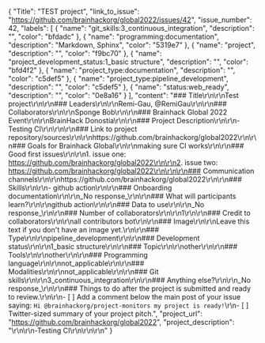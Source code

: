 {
  "Title": "TEST project",
  "link_to_issue": "https://github.com/brainhackorg/global2022/issues/42",
  "issue_number": 42,
  "labels": [
    {
      "name": "git_skills:3_continuous_integration",
      "description": "",
      "color": "bfdadc"
    },
    {
      "name": "programming:documentation",
      "description": "Markdown, Sphinx",
      "color": "5319e7"
    },
    {
      "name": "project",
      "description": "",
      "color": "f9bc70"
    },
    {
      "name": "project_development_status:1_basic structure",
      "description": "",
      "color": "bfd4f2"
    },
    {
      "name": "project_type:documentation",
      "description": "",
      "color": "c5def5"
    },
    {
      "name": "project_type:pipeline_development",
      "description": "",
      "color": "c5def5"
    },
    {
      "name": "status:web_ready",
      "description": "",
      "color": "0e8a16"
    }
  ],
  "content": "### Title\r\n\r\nTest project\r\n\r\n### Leaders\r\n\r\nRemi-Gau, @RemiGau\r\n\r\n### Collaborators\r\n\r\nSponge Bob\r\n\r\n### Brainhack Global 2022 Event\r\n\r\nBrainHack Donostia\r\n\r\n### Project Description\r\n\r\n-Testing CI\r\n\r\n\r\n### Link to project repository/sources\r\n\r\nhttps://github.com/brainhackorg/global2022\r\n\r\n### Goals for Brainhack Global\r\n\r\nmaking sure CI works\r\n\r\n### Good first issues\r\n\r\n1. issue one: https://github.com/brainhackorg/global2022\r\n\r\n2. issue two: https://github.com/brainhackorg/global2022\r\n\r\n\r\n### Communication channels\r\n\r\nhttps://github.com/brainhackorg/global2022\r\n\r\n### Skills\r\n\r\n- github action\r\n\r\n### Onboarding documentation\r\n\r\n_No response_\r\n\r\n### What will participants learn?\r\n\r\ngithub action\r\n\r\n### Data to use\r\n\r\n_No response_\r\n\r\n### Number of collaborators\r\n\r\n1\r\n\r\n### Credit to collaborators\r\n\r\nall contributors bot\r\n\r\n### Image\r\n\r\nLeave this text if you don't have an image yet.\r\n\r\n### Type\r\n\r\npipeline_development\r\n\r\n### Development status\r\n\r\n1_basic structure\r\n\r\n### Topic\r\n\r\nother\r\n\r\n### Tools\r\n\r\nother\r\n\r\n### Programming language\r\n\r\nnot_applicable\r\n\r\n### Modalities\r\n\r\nnot_applicable\r\n\r\n### Git skills\r\n\r\n3_continuous_integration\r\n\r\n### Anything else?\r\n\r\n_No response_\r\n\r\n### Things to do after the project is submitted and ready to review.\r\n\r\n- [ ] Add a comment below the main post of your issue saying: `Hi @brainhackorg/project-monitors my project is ready!`\r\n- [ ] Twitter-sized summary of your project pitch.",
  "project_url": "https://github.com/brainhackorg/global2022",
  "project_description": "\r\n\r\n-Testing CI\r\n\r\n\r\n"
}